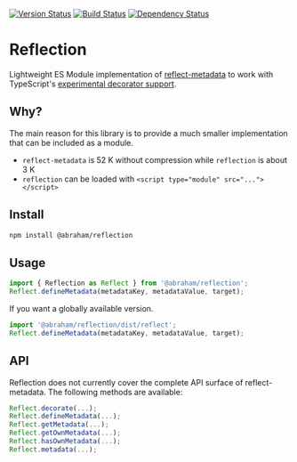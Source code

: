 [![Version Status](https://img.shields.io/npm/v/@abraham/reflection.svg?style=flat&label=version&colorB=4bc524)](https://npmjs.com/package/@abraham/reflection)
[![Build Status](https://img.shields.io/travis/abraham/reflection.svg?style=flat)](https://travis-ci.org/abraham/reflection)
[![Dependency Status](https://david-dm.org/abraham/reflection.svg?style=flat)](https://david-dm.org/abraham/reflection)

Reflection
====

Lightweight ES Module implementation of [reflect-metadata](https://github.com/rbuckton/reflect-metadata/) to work with TypeScript's [experimental decorator support](https://www.typescriptlang.org/docs/handbook/decorators.html).

Why?
----

The main reason for this library is to provide a much smaller implementation that can be included as a module.

- `reflect-metadata` is 52 K without compression while `reflection` is about 3 K
- `reflection` can be loaded with `<script type="module" src="..."></script>`

Install
----

```sh
npm install @abraham/reflection
```

Usage
-----

```ts
import { Reflection as Reflect } from '@abraham/reflection';
Reflect.defineMetadata(metadataKey, metadataValue, target);
```

If you want a globally available version.

```ts
import '@abraham/reflection/dist/reflect';
Reflect.defineMetadata(metadataKey, metadataValue, target);
```

API
----

Reflection does not currently cover the complete API surface of reflect-metadata. The following methods are available:

```ts
Reflect.decorate(...);
Reflect.defineMetadata(...);
Reflect.getMetadata(...);
Reflect.getOwnMetadata(...);
Reflect.hasOwnMetadata(...);
Reflect.metadata(...);
```
